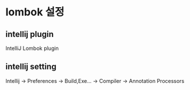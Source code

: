 # lombok 설정

## intellij plugin
IntelliJ Lombok plugin 

## intellij setting
Intellij -> Preferences -> Build,Exe... -> Compiler -> Annotation Processors

